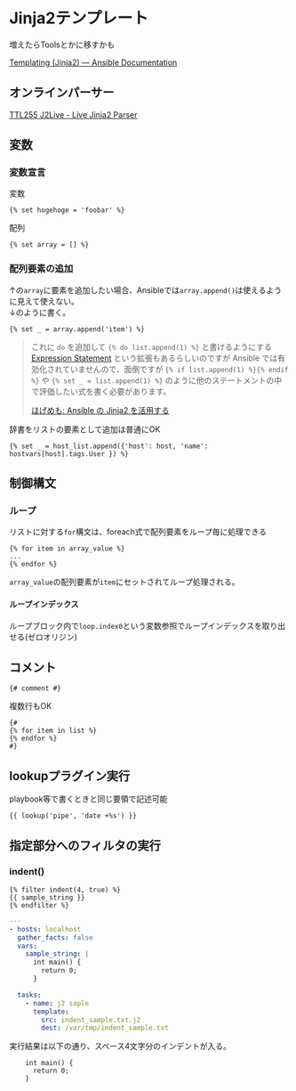 # Jinja2テンプレート

増えたらToolsとかに移すかも

[Templating (Jinja2) — Ansible Documentation](https://docs.ansible.com/ansible/latest/user_guide/playbooks_templating.html)

## オンラインパーサー

[TTL255 J2Live - Live Jinja2 Parser](https://j2live.ttl255.com/)

## 変数

### 変数宣言

変数

```jinja2
{% set hogehoge = 'foobar' %}
```

配列

```jinja2
{% set array = [] %}
```

### 配列要素の追加

↑の`array`に要素を追加したい場合、Ansibleでは`array.append()`は使えるように見えて使えない。  
↓のように書く。

```jinja2
{% set _ = array.append('item') %} 
```

> これに `do` を追加して `{% do list.append(1) %}` と書けるようにする [Expression Statement](https://jinja.palletsprojects.com/en/latest/templates/#expression-statement) という拡張もあるらしいのですが Ansible では有効化されていませんので、面倒ですが `{% if list.append(1) %}{% endif %}` や `{% set _ = list.append(1) %}` のように他のステートメントの中で評価したい式を書く必要があります。
>
> [ほげめも: Ansible の Jinja2 を活用する](http://blog.keshi.org/hogememo/2015/12/07/exploiting-ansible-jinja2)

辞書をリストの要素として追加は普通にOK

```jinja2
{% set _ = host_list.append({'host': host, 'name': hostvars[host].tags.User }) %}
```

## 制御構文

### ループ

リストに対する`for`構文は、foreach式で配列要素をループ毎に処理できる

```jinja2
{% for item in array_value %}
...
{% endfor %}
```

`array_value`の配列要素が`item`にセットされてループ処理される。

#### ループインデックス

ループブロック内で`loop.index0`という変数参照でループインデックスを取り出せる(ゼロオリジン)

## コメント

```j2
{# comment #}
```

複数行もOK

```jinja2
{#
{% for item in list %}
{% endfor %}
#}
```

## lookupプラグイン実行

playbook等で書くときと同じ要領で記述可能

```j2
{{ lookup('pipe', 'date +%s') }}
```

## 指定部分へのフィルタの実行

### indent()

```jinja
{% filter indent(4, true) %}
{{ sample_string }}
{% endfilter %}
```

```yaml
---
- hosts: localhost
  gather_facts: false
  vars:
    sample_string: |
      int main() {
        return 0;
      }

  tasks:
    - name: j2 saple
      template:
        src: indent_sample.txt.j2
        dest: /var/tmp/indent_sample.txt
```

実行結果は以下の通り、スペース4文字分のインデントが入る。

```text
    int main() {
      return 0;
    }
```

